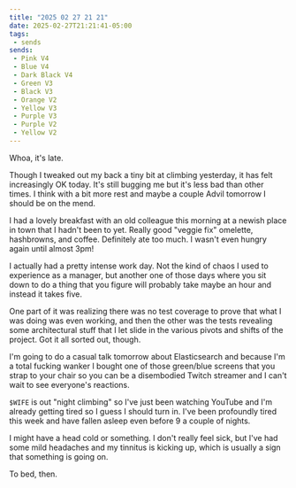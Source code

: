 ```yaml
---
title: "2025 02 27 21 21"
date: 2025-02-27T21:21:41-05:00
tags:
 - sends
sends:
 - Pink V4
 - Blue V4
 - Dark Black V4
 - Green V3
 - Black V3
 - Orange V2
 - Yellow V3
 - Purple V3
 - Purple V2
 - Yellow V2
---
```


Whoa, it's late.<!--more-->

Though I tweaked out my back a tiny bit at climbing yesterday, it has felt
increasingly OK today. It's still bugging me but it's less bad than other times.
I think with a bit more rest and maybe a couple Advil tomorrow I should be on
the mend.

I had a lovely breakfast with an old colleague this morning at a newish place in
town that I hadn't been to yet. Really good "veggie fix" omelette, hashbrowns,
and coffee. Definitely ate too much. I wasn't even hungry again until almost
3pm!

I actually had a pretty intense work day. Not the kind of chaos I used to
experience as a manager, but another one of those days where you sit down to do
a thing that you figure will probably take maybe an hour and instead it takes
five.

One part of it was realizing there was no test coverage to prove that what I was
doing was even working, and then the other was the tests revealing some
architectural stuff that I let slide in the various pivots and shifts of the
project. Got it all sorted out, though.

I'm going to do a casual talk tomorrow about Elasticsearch and because I'm a
total fucking wanker I bought one of those green/blue screens that you strap to
your chair so you can be a disembodied Twitch streamer and I can't wait to see
everyone's reactions.

`$WIFE` is out "night climbing" so I've just been watching YouTube and I'm
already getting tired so I guess I should turn in. I've been profoundly tired
this week and have fallen asleep even before 9 a couple of nights.

I might have a head cold or something. I don't really feel sick, but I've had
some mild headaches and my tinnitus is kicking up, which is usually a sign that
something is going on.

To bed, then.
